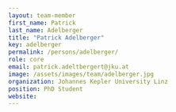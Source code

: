 ```yaml
---
layout: team-member
first_name: Patrick
last_name: Adelberger
title: "Patrick Adelberger"
key: adelberger
permalink: /persons/adelberger/
role: core
email: patrick.adeltbergert@jku.at
image: /assets/images/team/adelberger.jpg
organization: Johannes Kepler University Linz
position: PhD Student
website: 
---
```

